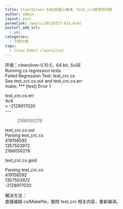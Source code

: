 ```yaml
---
title: ClearSilver 64位机器上编译，test_crc错误的问题
author: admin
layout: post
permalink: /posts/20120727-615.html
posturl_add_url:
  - yes
categories:
  - 不想分类
tags:
  - linux 64bit clearsilver
---
```

环境：clearsilver-0.10.5，64 bit, SuSE  
Running cs regression tests  
Failed Regression Test: test_crc.cs  
See test\_crc.cs.out and test\_crc.cs.err  
make: \*** [test] Error 1

test_crc.cs.err  
4c4  
< -2128917020  
\---  
> 2166050276

test_crc.cs.out  
Parsing test_crc.cs  
419156592  
1357503972  
2166050276

test_crc.cs.gold

Parsing test_crc.cs  
419156592  
1357503972  
-2128917020

解决方法：  
直接编辑 cs/Makefile，删除 test_crc 相关内容，重新编译。